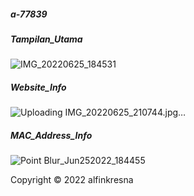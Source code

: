 ##### a-77839

##### Tampilan_Utama
![IMG_20220625_184531](https://user-images.githubusercontent.com/75003444/175772438-372e1480-6f47-4a5d-bde8-0af910fb1223.jpg)

##### Website_Info
![Uploading IMG_20220625_210744.jpg…]()

##### MAC_Address_Info
![Point Blur_Jun252022_184455](https://user-images.githubusercontent.com/75003444/175772485-4ed73500-4c64-469b-a973-602f95e8844b.jpg)

Copyright © 2022 alfinkresna
